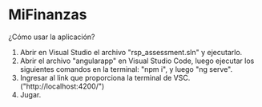 # MiFinanzas

¿Cómo usar la aplicación?

1) Abrir en Visual Studio el archivo "rsp_assessment.sln" y ejecutarlo.
2) Abrir el archivo "angularapp" en Visual Studio Code, luego ejecutar los siguientes comandos en la terminal: "npm i", y luego "ng serve".
3) Ingresar al link que proporciona la terminal de VSC. ("http://localhost:4200/")
4) Jugar.
